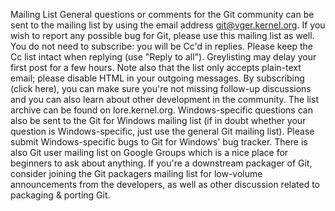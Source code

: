 Mailing List
General questions or comments for the Git community can be sent to the mailing list by using the email address git@vger.kernel.org. 
If you wish to report any possible bug for Git, please use this mailing list as well. 
You do not need to subscribe: you will be Cc'd in replies. Please keep the Cc list intact when replying (use "Reply to all"). Greylisting may delay your first post for a few hours. Note also that the list only accepts plain-text email; please disable HTML in your outgoing messages. 
By subscribing (click here), you can make sure you're not missing follow-up discussions and you can also learn about other development in the community. The list archive can be found on lore.kernel.org. 
Windows-specific questions can also be sent to the Git for Windows mailing list (if in doubt whether your question is Windows-specific, just use the general Git mailing list). Please submit Windows-specific bugs to Git for Windows' bug tracker. 
There is also Git user mailing list on Google Groups which is a nice place for beginners to ask about anything. If you're a downstream packager of Git, consider joining the Git packagers mailing list for low-volume announcements from the developers, as well as other discussion related to packaging & porting Git. 